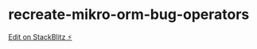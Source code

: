 # recreate-mikro-orm-bug-operators

[Edit on StackBlitz ⚡️](https://stackblitz.com/edit/nestjs-typescript-starter-6sywd4)